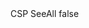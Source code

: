 <?xml version="1.0" encoding="UTF-8"?>
<CustomMetadata xmlns="http://soap.sforce.com/2006/04/metadata">
    <label>CSP SeeAll</label>
    <protected>false</protected>
</CustomMetadata>
